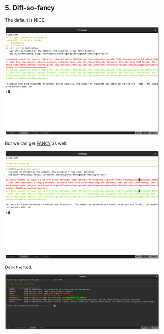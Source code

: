 ## 5. Diff-so-fancy

The default is NICE.

![](static/diff-default.png)

But we can get [FANCY](https://github.com/so-fancy/diff-so-fancy) as well:

![](static/diff-fancy.png)

Dark themed:

![](static/diff-fancy-dark.png)

